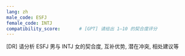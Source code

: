 ```yaml
---
lang: zh
male_code: ESFJ
female_code: INTJ
compatibility_score:       # [GPT] 请给出 1–10 的契合度评分
---
```


[DR] 请分析 ESFJ 男与 INTJ 女的契合度, 互补优势, 潜在冲突, 相处建议等

